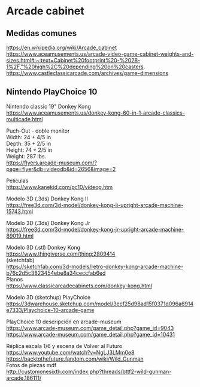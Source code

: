 # Arcade cabinet

## Medidas comunes  
https://en.wikipedia.org/wiki/Arcade_cabinet  
https://www.aceamusements.us/arcade-video-game-cabinet-weights-and-sizes.html#:~:text=Cabinet%20footprint%20-%2028-1%2F,"%20high%2C%20depending%20on%20casters.  
https://www.castleclassicarcade.com/archives/game-dimensions  

## Nintendo PlayChoice 10
Nintendo classic 19" Donkey Kong  
https://www.aceamusements.us/donkey-kong-60-in-1-arcade-classics-multicade.html  

Puch-Out - doble monitor  
Width: 24 + 4/5 in  
Depth: 35 + 2/5 in  
Height: 74 + 2/5 in  
Weight: 287 lbs.  
https://flyers.arcade-museum.com/?page=flyer&db=videodb&id=2656&image=2  

Películas  
https://www.kanekid.com/pc10/videog.htm  

Modelo 3D (.3ds) Donkey Kong II  
https://free3d.com/3d-model/donkey-kong-ii-upright-arcade-machine-15743.html

Modelo 3D (.3ds) Donkey Kong Jr  
https://free3d.com/3d-model/donkey-kong-jr-upright-arcade-machine-89019.html  

Modelo 3D (.stl) Donkey Kong  
https://www.thingiverse.com/thing:2809414  
(sketchfab)  
https://sketchfab.com/3d-models/retro-donkey-kong-arcade-machine-b76c2d5c3823454ebe8a34ceccfab6ed  
Planos  
https://www.classicarcadecabinets.com/donkey-kong.html  

Modelo 3D (sketchup) PlayChoice  
https://3dwarehouse.sketchup.com/model/3ecf25d98ad15f0371d096a6914e7333/Playchoice-10-arcade-game  

PlayChoice 10 descripción en arcade-museum  
https://www.arcade-museum.com/game_detail.php?game_id=9043  
https://www.arcade-museum.com/game_detail.php?game_id=10431  

Réplica escala 1/6 y escena de Volver al Futuro  
https://www.youtube.com/watch?v=NgLJ3LMm0e8  
https://backtothefuture.fandom.com/wiki/Wild_Gunman  
Fotos de piezas mdf  
http://customonesixth.com/index.php?threads/bttf2-wild-gunman-arcade.186111/  
